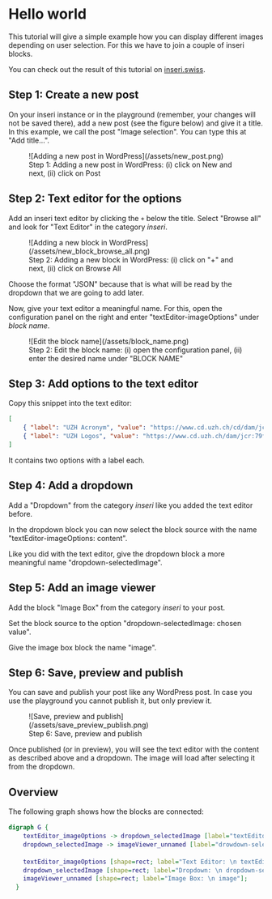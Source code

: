 # Hello world

This tutorial will give a simple example how you can display different images depending on user selection.
For this we have to join a couple of inseri blocks.

You can check out the result of this tutorial on [inseri.swiss](https://inseri.swiss/2023/02/hello-world/).

## Step 1: Create a new post

On your inseri instance or in the playground (remember, your changes will not be saved there), add a new post (see the figure below) and give it a title.
In this example, we call the post "Image selection". You can type this at "Add title...".

<figure markdown>
![Adding a new post in WordPress](/assets/new_post.png)
  <figcaption>Step 1: Adding a new post in WordPress: (i) click on New and next, (ii) click on Post</figcaption>
</figure>

## Step 2: Text editor for the options

Add an inseri text editor by clicking the `+` below the title.
Select "Browse all" and look for "Text Editor" in the category _inseri_.

<figure markdown>
![Adding a new block in WordPress](/assets/new_block_browse_all.png)
  <figcaption>Step 2: Adding a new block in WordPress: (i) click on "+" and next, (ii) click on Browse All</figcaption>
</figure>

Choose the format "JSON" because that is what will be read by the dropdown that we are going to add later.

Now, give your text editor a meaningful name.
For this, open the configuration panel on the right and enter "textEditor-imageOptions" under _block name_.

<figure markdown>
![Edit the block name](/assets/block_name.png)
  <figcaption>Step 2: Edit the block name: (i) open the configuration panel, (ii) enter the desired name under "BLOCK NAME"</figcaption>
</figure>

## Step 3: Add options to the text editor

Copy this snippet into the text editor:

```json
[
	{ "label": "UZH Acronym", "value": "https://www.cd.uzh.ch/cd/dam/jcr:31f38b33-1619-4ba1-a21c-4dae47e9d0e5/UZH-Logo-Akronym.2020-01-15-11-51-14.gif" },
	{ "label": "UZH Logos", "value": "https://www.cd.uzh.ch/dam/jcr:79ffe4ce-bbe9-498e-94a8-d7d5b66400b2/UZH_logo_pos_d_e.gif" }
]
```

It contains two options with a label each.

## Step 4: Add a dropdown

Add a "Dropdown" from the category _inseri_ like you added the text editor before.

In the dropdown block you can now select the block source with the name "textEditor-imageOptions: content".

Like you did with the text editor, give the dropdown block a more meaningful name "dropdown-selectedImage".

## Step 5: Add an image viewer

Add the block "Image Box" from the category _inseri_ to your post.

Set the block source to the option "dropdown-selectedImage: chosen value".

Give the image box block the name "image".

## Step 6: Save, preview and publish

You can save and publish your post like any WordPress post. In case you use the playground you cannot publish it, but only preview it.

<figure markdown>
![Save, preview and publish](/assets/save_preview_publish.png)
  <figcaption>Step 6: Save, preview and publish</figcaption>
</figure>

Once published (or in preview), you will see the text editor with the content as described above and a dropdown.
The image will load after selecting it from the dropdown.

## Overview

The following graph shows how the blocks are connected:

```dot
digraph G {
    textEditor_imageOptions -> dropdown_selectedImage [label="textEditor-imageOptions: \n content"];
    dropdown_selectedImage -> imageViewer_unnamed [label="drowdown-selectedImage: \n chosen value"];

    textEditor_imageOptions [shape=rect; label="Text Editor: \n textEditor-imageOptions"];
    dropdown_selectedImage [shape=rect; label="Dropdown: \n dropdown-selectedImage"];
    imageViewer_unnamed [shape=rect; label="Image Box: \n image"];
  }

```
